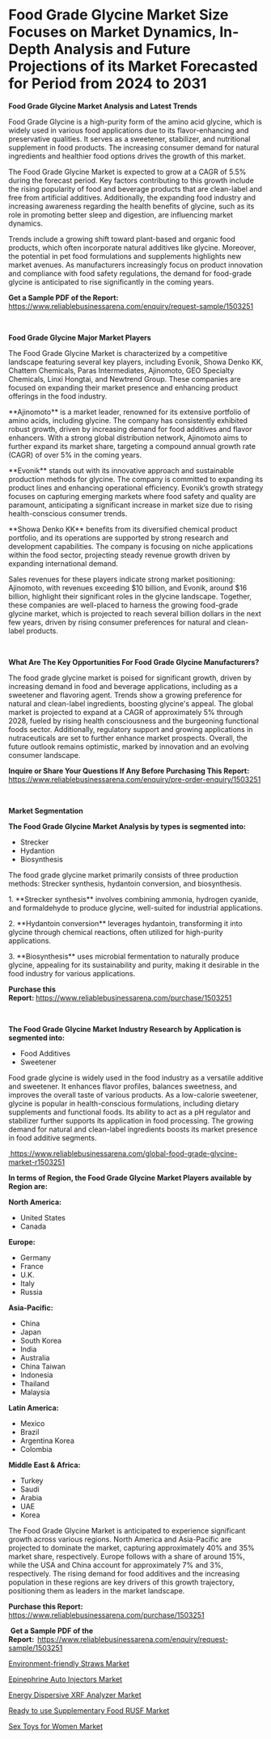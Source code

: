 <p><h1>Food Grade Glycine Market Size Focuses on Market Dynamics, In-Depth Analysis and Future Projections of its Market Forecasted for Period from 2024 to 2031</h1></p><p><strong>Food Grade Glycine Market Analysis and Latest Trends</strong></p>
<p><p>Food Grade Glycine is a high-purity form of the amino acid glycine, which is widely used in various food applications due to its flavor-enhancing and preservative qualities. It serves as a sweetener, stabilizer, and nutritional supplement in food products. The increasing consumer demand for natural ingredients and healthier food options drives the growth of this market.</p><p>The Food Grade Glycine Market is expected to grow at a CAGR of 5.5% during the forecast period. Key factors contributing to this growth include the rising popularity of food and beverage products that are clean-label and free from artificial additives. Additionally, the expanding food industry and increasing awareness regarding the health benefits of glycine, such as its role in promoting better sleep and digestion, are influencing market dynamics.</p><p>Trends include a growing shift toward plant-based and organic food products, which often incorporate natural additives like glycine. Moreover, the potential in pet food formulations and supplements highlights new market avenues. As manufacturers increasingly focus on product innovation and compliance with food safety regulations, the demand for food-grade glycine is anticipated to rise significantly in the coming years.</p></p>
<p><strong>Get a Sample PDF of the Report:&nbsp;</strong> <a href="https://www.reliablebusinessarena.com/enquiry/request-sample/1503251?utm_campaign=1288&utm_medium=2&utm_source=Github&utm_content=ia&utm_term=27092024&utm_id=food-grade-glycine">https://www.reliablebusinessarena.com/enquiry/request-sample/1503251</a></p>
<p>&nbsp;</p>
<p><strong>Food Grade Glycine Major Market Players</strong></p>
<p><p>The Food Grade Glycine Market is characterized by a competitive landscape featuring several key players, including Evonik, Showa Denko KK, Chattem Chemicals, Paras Intermediates, Ajinomoto, GEO Specialty Chemicals, Linxi Hongtai, and Newtrend Group. These companies are focused on expanding their market presence and enhancing product offerings in the food industry.</p><p>**Ajinomoto** is a market leader, renowned for its extensive portfolio of amino acids, including glycine. The company has consistently exhibited robust growth, driven by increasing demand for food additives and flavor enhancers. With a strong global distribution network, Ajinomoto aims to further expand its market share, targeting a compound annual growth rate (CAGR) of over 5% in the coming years.</p><p>**Evonik** stands out with its innovative approach and sustainable production methods for glycine. The company is committed to expanding its product lines and enhancing operational efficiency. Evonik’s growth strategy focuses on capturing emerging markets where food safety and quality are paramount, anticipating a significant increase in market size due to rising health-conscious consumer trends.</p><p>**Showa Denko KK** benefits from its diversified chemical product portfolio, and its operations are supported by strong research and development capabilities. The company is focusing on niche applications within the food sector, projecting steady revenue growth driven by expanding international demand.</p><p>Sales revenues for these players indicate strong market positioning: Ajinomoto, with revenues exceeding $10 billion, and Evonik, around $16 billion, highlight their significant roles in the glycine landscape. Together, these companies are well-placed to harness the growing food-grade glycine market, which is projected to reach several billion dollars in the next few years, driven by rising consumer preferences for natural and clean-label products.</p></p>
<p>&nbsp;</p>
<p><strong>What Are The Key Opportunities For Food Grade Glycine Manufacturers?</strong></p>
<p><p>The food grade glycine market is poised for significant growth, driven by increasing demand in food and beverage applications, including as a sweetener and flavoring agent. Trends show a growing preference for natural and clean-label ingredients, boosting glycine's appeal. The global market is projected to expand at a CAGR of approximately 5% through 2028, fueled by rising health consciousness and the burgeoning functional foods sector. Additionally, regulatory support and growing applications in nutraceuticals are set to further enhance market prospects. Overall, the future outlook remains optimistic, marked by innovation and an evolving consumer landscape.</p></p>
<p><strong>Inquire or Share Your Questions If Any Before Purchasing This Report:</strong> <a href="https://www.reliablebusinessarena.com/enquiry/pre-order-enquiry/1503251?utm_campaign=1288&utm_medium=2&utm_source=Github&utm_content=ia&utm_term=27092024&utm_id=food-grade-glycine">https://www.reliablebusinessarena.com/enquiry/pre-order-enquiry/1503251</a></p>
<p>&nbsp;</p>
<p><strong>Market Segmentation</strong></p>
<p><strong>The Food Grade Glycine Market Analysis by types is segmented into:</strong></p>
<p><ul><li>Strecker</li><li>Hydantion</li><li>Biosynthesis</li></ul></p>
<p><p>The food grade glycine market primarily consists of three production methods: Strecker synthesis, hydantoin conversion, and biosynthesis. </p><p>1. **Strecker synthesis** involves combining ammonia, hydrogen cyanide, and formaldehyde to produce glycine, well-suited for industrial applications.</p><p>2. **Hydantoin conversion** leverages hydantoin, transforming it into glycine through chemical reactions, often utilized for high-purity applications.</p><p>3. **Biosynthesis** uses microbial fermentation to naturally produce glycine, appealing for its sustainability and purity, making it desirable in the food industry for various applications.</p></p>
<p><strong>Purchase this Report:&nbsp;</strong><a href="https://www.reliablebusinessarena.com/purchase/1503251?utm_campaign=1288&utm_medium=2&utm_source=Github&utm_content=ia&utm_term=27092024&utm_id=food-grade-glycine">https://www.reliablebusinessarena.com/purchase/1503251</a></p>
<p>&nbsp;</p>
<p><strong>The Food Grade Glycine Market Industry Research by Application is segmented into:</strong></p>
<p><ul><li>Food Additives</li><li>Sweetener</li></ul></p>
<p><p>Food grade glycine is widely used in the food industry as a versatile additive and sweetener. It enhances flavor profiles, balances sweetness, and improves the overall taste of various products. As a low-calorie sweetener, glycine is popular in health-conscious formulations, including dietary supplements and functional foods. Its ability to act as a pH regulator and stabilizer further supports its application in food processing. The growing demand for natural and clean-label ingredients boosts its market presence in food additive segments.</p></p>
<p><a href="https://www.reliablebusinessarena.com/global-food-grade-glycine-market-r1503251?utm_campaign=1288&utm_medium=2&utm_source=Github&utm_content=ia&utm_term=27092024&utm_id=food-grade-glycine">&nbsp;https://www.reliablebusinessarena.com/global-food-grade-glycine-market-r1503251</a></p>
<p><strong>In terms of Region, the Food Grade Glycine Market Players available by Region are:</strong></p>
<p>
    <p> <strong> North America: </strong>
        <ul>
            <li>United States</li>
            <li>Canada</li>
        </ul>
        </p> 
    <p> <strong> Europe: </strong>
        <ul>
            <li>Germany</li>
            <li>France</li>
            <li>U.K.</li>
            <li>Italy</li>
            <li>Russia</li>
        </ul>
        </p> 
    <p> <strong> Asia-Pacific: </strong>
        <ul>
            <li>China</li>
            <li>Japan</li>
            <li>South Korea</li>
            <li>India</li>
            <li>Australia</li>
            <li>China Taiwan</li>
            <li>Indonesia</li>
            <li>Thailand</li>
            <li>Malaysia</li>
        </ul>
        </p> 
    <p> <strong> Latin America: </strong>
        <ul>
            <li>Mexico</li>
            <li>Brazil</li>
            <li>Argentina Korea</li>
            <li>Colombia</li>
        </ul>
        </p> 
    <p> <strong> Middle East & Africa: </strong>
        <ul>
            <li>Turkey</li>
            <li>Saudi</li>
            <li>Arabia</li>
            <li>UAE</li>
            <li>Korea</li>
        </ul>
    </p>
    </p>
<p><p>The Food Grade Glycine Market is anticipated to experience significant growth across various regions. North America and Asia-Pacific are projected to dominate the market, capturing approximately 40% and 35% market share, respectively. Europe follows with a share of around 15%, while the USA and China account for approximately 7% and 3%, respectively. The rising demand for food additives and the increasing population in these regions are key drivers of this growth trajectory, positioning them as leaders in the market landscape.</p></p>
<p><strong>Purchase this Report: </strong><a href="https://www.reliablebusinessarena.com/purchase/1503251?utm_campaign=1288&utm_medium=2&utm_source=Github&utm_content=ia&utm_term=27092024&utm_id=food-grade-glycine">https://www.reliablebusinessarena.com/purchase/1503251</a></p>
<p>&nbsp;<strong>Get a Sample PDF of the Report:&nbsp;&nbsp;</strong><a href="https://www.reliablebusinessarena.com/enquiry/request-sample/1503251?utm_campaign=1288&utm_medium=2&utm_source=Github&utm_content=ia&utm_term=27092024&utm_id=food-grade-glycine">https://www.reliablebusinessarena.com/enquiry/request-sample/1503251</a></p>
<p><strong></strong></p>
<p><p><a href="https://issuu.com/reportprime-2/docs/environment-friendly-straws-market-_5d7e068cc441e5?utm_campaign=1288&utm_medium=2&utm_source=Github&utm_content=ia&utm_term=27092024&utm_id=food-grade-glycine">Environment-friendly Straws Market</a></p><p><a href="https://www.linkedin.com/pulse/what-growth-drivers-epinephrine-auto-injectors-market-comprehensive-jkjxe?trackingId=QzX%2ButioQVGTQbz1ifU8%2FQ%3D%3D&utm_campaign=1288&utm_medium=2&utm_source=Github&utm_content=ia&utm_term=27092024&utm_id=food-grade-glycine">Epinephrine Auto Injectors Market</a></p><p><a href="https://github.com/gulaimolin/Market-Research-Report-List-6/blob/main/energy-dispersive-xrf-analyzer-market.md?utm_campaign=1288&utm_medium=2&utm_source=Github&utm_content=ia&utm_term=27092024&utm_id=food-grade-glycine">Energy Dispersive XRF Analyzer Market</a></p><p><a href="https://www.linkedin.com/pulse/global-ready-use-supplementary-food-rusf-market-status-2024-ggkme?trackingId=ZUtHF8xdS8GSvb6yLZX0bQ%3D%3D&utm_campaign=1288&utm_medium=2&utm_source=Github&utm_content=ia&utm_term=27092024&utm_id=food-grade-glycine">Ready to use Supplementary Food RUSF Market</a></p><p><a href="https://issuu.com/reportprime-2/docs/sex-toys-for-women-market-size-2030_79a6673a5f4ce7?utm_campaign=1288&utm_medium=2&utm_source=Github&utm_content=ia&utm_term=27092024&utm_id=food-grade-glycine">Sex Toys for Women Market</a></p></p>